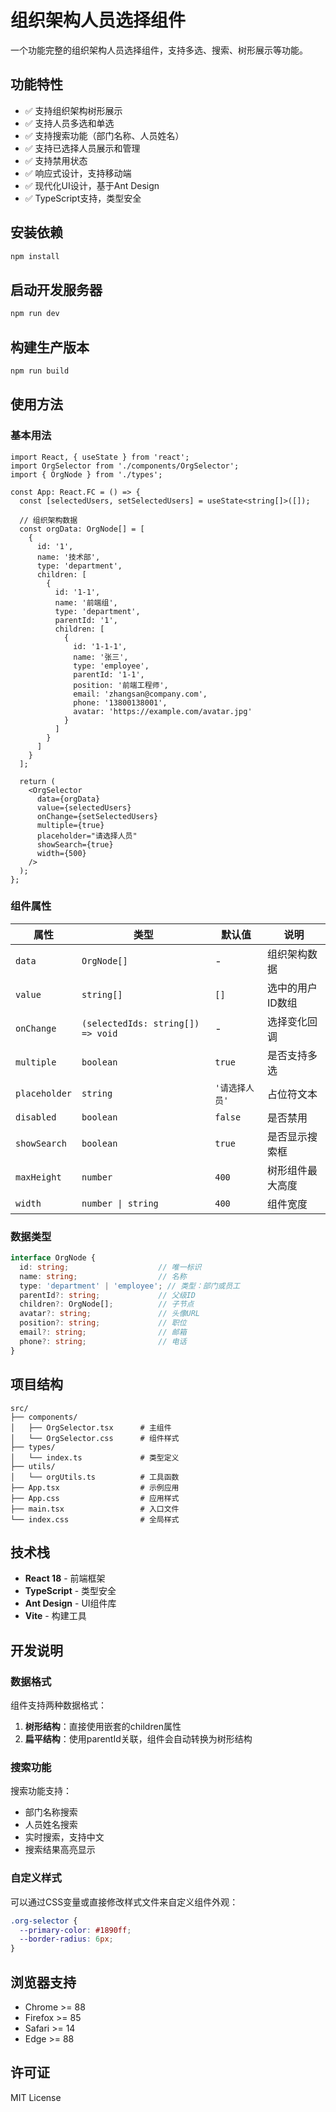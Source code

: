 # 组织架构人员选择组件

一个功能完整的组织架构人员选择组件，支持多选、搜索、树形展示等功能。

## 功能特性

- ✅ 支持组织架构树形展示
- ✅ 支持人员多选和单选
- ✅ 支持搜索功能（部门名称、人员姓名）
- ✅ 支持已选择人员展示和管理
- ✅ 支持禁用状态
- ✅ 响应式设计，支持移动端
- ✅ 现代化UI设计，基于Ant Design
- ✅ TypeScript支持，类型安全

## 安装依赖

```bash
npm install
```

## 启动开发服务器

```bash
npm run dev
```

## 构建生产版本

```bash
npm run build
```

## 使用方法

### 基本用法

```tsx
import React, { useState } from 'react';
import OrgSelector from './components/OrgSelector';
import { OrgNode } from './types';

const App: React.FC = () => {
  const [selectedUsers, setSelectedUsers] = useState<string[]>([]);

  // 组织架构数据
  const orgData: OrgNode[] = [
    {
      id: '1',
      name: '技术部',
      type: 'department',
      children: [
        {
          id: '1-1',
          name: '前端组',
          type: 'department',
          parentId: '1',
          children: [
            {
              id: '1-1-1',
              name: '张三',
              type: 'employee',
              parentId: '1-1',
              position: '前端工程师',
              email: 'zhangsan@company.com',
              phone: '13800138001',
              avatar: 'https://example.com/avatar.jpg'
            }
          ]
        }
      ]
    }
  ];

  return (
    <OrgSelector
      data={orgData}
      value={selectedUsers}
      onChange={setSelectedUsers}
      multiple={true}
      placeholder="请选择人员"
      showSearch={true}
      width={500}
    />
  );
};
```

### 组件属性

| 属性 | 类型 | 默认值 | 说明 |
|------|------|--------|------|
| `data` | `OrgNode[]` | - | 组织架构数据 |
| `value` | `string[]` | `[]` | 选中的用户ID数组 |
| `onChange` | `(selectedIds: string[]) => void` | - | 选择变化回调 |
| `multiple` | `boolean` | `true` | 是否支持多选 |
| `placeholder` | `string` | `'请选择人员'` | 占位符文本 |
| `disabled` | `boolean` | `false` | 是否禁用 |
| `showSearch` | `boolean` | `true` | 是否显示搜索框 |
| `maxHeight` | `number` | `400` | 树形组件最大高度 |
| `width` | `number \| string` | `400` | 组件宽度 |

### 数据类型

```typescript
interface OrgNode {
  id: string;                    // 唯一标识
  name: string;                  // 名称
  type: 'department' | 'employee'; // 类型：部门或员工
  parentId?: string;             // 父级ID
  children?: OrgNode[];          // 子节点
  avatar?: string;               // 头像URL
  position?: string;             // 职位
  email?: string;                // 邮箱
  phone?: string;                // 电话
}
```

## 项目结构

```
src/
├── components/
│   ├── OrgSelector.tsx      # 主组件
│   └── OrgSelector.css      # 组件样式
├── types/
│   └── index.ts             # 类型定义
├── utils/
│   └── orgUtils.ts          # 工具函数
├── App.tsx                  # 示例应用
├── App.css                  # 应用样式
├── main.tsx                 # 入口文件
└── index.css                # 全局样式
```

## 技术栈

- **React 18** - 前端框架
- **TypeScript** - 类型安全
- **Ant Design** - UI组件库
- **Vite** - 构建工具

## 开发说明

### 数据格式

组件支持两种数据格式：

1. **树形结构**：直接使用嵌套的children属性
2. **扁平结构**：使用parentId关联，组件会自动转换为树形结构

### 搜索功能

搜索功能支持：
- 部门名称搜索
- 人员姓名搜索
- 实时搜索，支持中文
- 搜索结果高亮显示

### 自定义样式

可以通过CSS变量或直接修改样式文件来自定义组件外观：

```css
.org-selector {
  --primary-color: #1890ff;
  --border-radius: 6px;
}
```

## 浏览器支持

- Chrome >= 88
- Firefox >= 85
- Safari >= 14
- Edge >= 88

## 许可证

MIT License 
